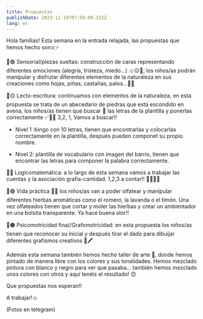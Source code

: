 ```yaml
---
title: Propuestas
publishDate: 2023-11-19T07:50:09.332Z
lang: es
---
```

Hola familias! Esta semana en la entrada relajada, las propuestas que hemos hecho son:👉

📍🟢 Sensorial/piezas sueltas: construcción de caras representando diferentes emociones (alegría, tristeza, miedo...) ☺️☹️😬; los niños/as podrán manipular y disfrutar diferentes elementos de la naturaleza en sus creaciones como hojas, piñas, castañas, palos...🍂🌰

📍🟡 Lecto-escritura: continuamos con elementos de la naturaleza, en esta propuesta se trata de un abecedario de piedras que está escondido en avena, los niños/as tienen que buscar 👀 las letras de la plantilla y ponerlas correctamente ✅👌🏼 3,2, 1, Vamos a buscar!!

- Nivel 1 :bingo con 10 letras, tienen que encontrarlas y colocarlas correctamente en la plantilla, después pueden componet su propio nombre.

- Nivel 2: plantilla de vocabulario con imagen del barrio, tienen que encontrar las letras para componer la palabra correctamente.

📍🔴 Logicomatemática: a lo largo de esta semana vamos a trabajar las cuentas y la asociación grafia-cantidad. 1,2,3 a contar!! ☝🏼✌🏼

📍🟣 Vida práctica 🪻🌿 los niños/as van a poder olfatear y manipular diferentes hierbas aromáticas como el romero, la lavanda o el timón. Una vez olfateados tienen que cortar y moler las hierbas y crear un ambientador en una bolsita transparente. Ya hace buena olor!!

📍🟤 Psicomotricidad fina//Grafomotricidad: en esta propuesta los niños/as tienen que reconocer su inicial y después tirar el dado para dibuijar diferentes grafismos creativos 🎲🖍️

Además esta semana también hemos hecho taller de arte 🎨, donde hemos pintado de manera libre con los colores y sus tonalidades. Hemos mezclado pintura con blanco y negro para ver que pasaba... también hemos mezclado unos colores con otros y aquí tenéis el resultado! 😊

Que propuestas nos esperan!!

A trabajar!☺️

(Fotos en telegram)